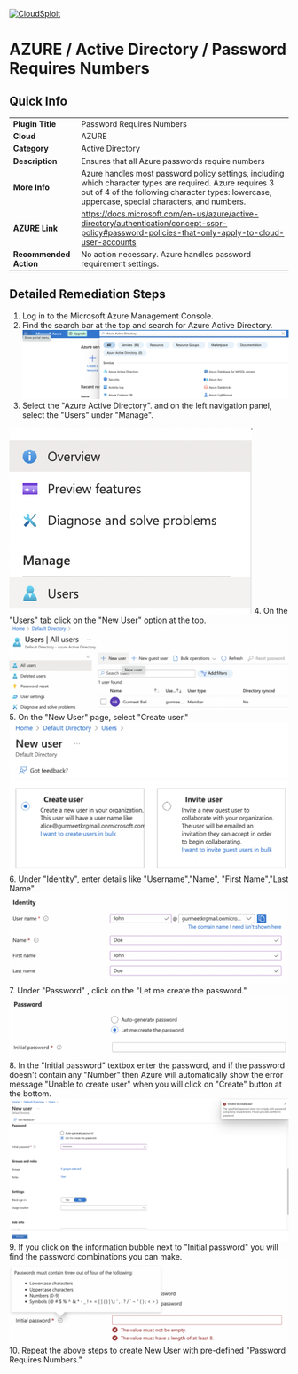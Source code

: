 [![CloudSploit](https://cloudsploit.com/img/logo-new-big-text-100.png "CloudSploit")](https://cloudsploit.com)

# AZURE / Active Directory / Password Requires Numbers

## Quick Info

| | |
|-|-|
| **Plugin Title** | Password Requires Numbers |
| **Cloud** | AZURE |
| **Category** | Active Directory |
| **Description** | Ensures that all Azure passwords require numbers |
| **More Info** | Azure handles most password policy settings, including which character types are required. Azure requires 3 out of 4 of the following character types: lowercase, uppercase, special characters, and numbers. |
| **AZURE Link** | https://docs.microsoft.com/en-us/azure/active-directory/authentication/concept-sspr-policy#password-policies-that-only-apply-to-cloud-user-accounts |
| **Recommended Action** | No action necessary. Azure handles password requirement settings. |

## Detailed Remediation Steps

1. Log in to the Microsoft Azure Management Console.
2. Find the search bar at the top and search for Azure Active Directory. </br> <img src="/resources/azure/activedirectory/password-requires-numbers/step2.png"/>
3.  Select the "Azure Active Directory". and on the left navigation panel, select the "Users" under "Manage".</br>
<img src="/resources/azure/activedirectory/password-requires-numbers/step3.png"/>
4. On the "Users" tab click on the "New User" option at the top.</br> <img src="/resources/azure/activedirectory/password-requires-numbers/step4.png"/>
5. On the "New User" page, select "Create user."</br> <img src="/resources/azure/activedirectory/password-requires-numbers/step5.png"/>
6. Under "Identity", enter details like "Username","Name", "First Name","Last Name".</br> <img src="/resources/azure/activedirectory/password-requires-numbers/step6.png"/>
7. Under "Password" , click on the "Let me create the password." </br> <img src="/resources/azure/activedirectory/password-requires-numbers/step7.png"/>
8. In the "Initial password" textbox enter the password, and if the password doesn't contain any "Number" then Azure will automatically show the error message "Unable to create user"  when you will click on "Create" button at the bottom.</br> <img src="/resources/azure/activedirectory/password-requires-numbers/step8.png"/>
9. If you click on the information bubble next to "Initial password" you will find the password combinations you can make. </br><img src="/resources/azure/activedirectory/password-requires-numbers/step9.png"/>
10. Repeat the above steps to create New User with pre-defined "Password Requires Numbers."</br>
